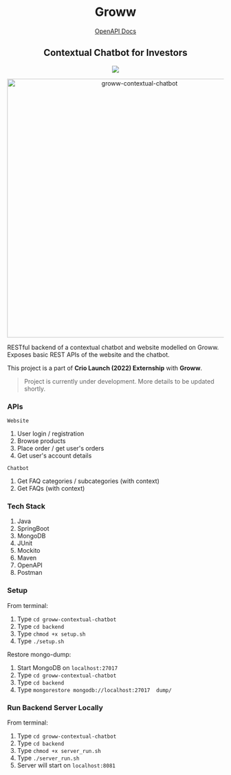 <div align="center">
<h1 align="center">Groww</h1>

<a href = "http://localhost:8081/swagger-ui/">OpenAPI Docs</a>

<h2 align ="center">Contextual Chatbot for Investors</h2>

<p align="center">
   <a href="https://github.com/arpankundu4/groww-contextual-chatbot/blob/master/LICENSE">
      <img src="https://img.shields.io/badge/License-MIT-green.svg" />
   </a>
</p>
</div>

<div align="center">
<img width="600" alt="groww-contextual-chatbot" src="https://user-images.githubusercontent.com/104189687/171997821-0873d0be-c3ef-4486-8bd7-3fd1d39a5917.png">
</div>

RESTful backend of a contextual chatbot and website modelled on Groww. Exposes basic REST APIs of the website and the chatbot.

This project is a part of **Crio Launch (2022) Externship** with **Groww**.

> Project is currently under development. More details to be updated shortly.

### APIs

```Website```

1. User login / registration
2. Browse products
3. Place order / get user's orders
4. Get user's account details

```Chatbot```

1. Get FAQ categories / subcategories (with context)
2. Get FAQs (with context)

### Tech Stack

1. Java
2. SpringBoot
3. MongoDB
4. JUnit
5. Mockito
6. Maven
7. OpenAPI
8. Postman

### Setup

From terminal:

1. Type `cd groww-contextual-chatbot`
2. Type `cd backend`
3. Type `chmod +x setup.sh`
4. Type `./setup.sh`

Restore mongo-dump:

1. Start MongoDB on `localhost:27017`
2. Type `cd groww-contextual-chatbot`
3. Type `cd backend`
4. Type `mongorestore mongodb://localhost:27017  dump/`

### Run Backend Server Locally

From terminal:

1. Type `cd groww-contextual-chatbot`
2. Type `cd backend`
3. Type `chmod +x server_run.sh`
4. Type `./server_run.sh`
5. Server will start on `localhost:8081`